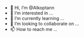 - 👋 Hi, I’m @Alkoptann
- 👀 I’m interested in ...
- 🌱 I’m currently learning ...
- 💞️ I’m looking to collaborate on ...
- 📫 How to reach me ...

<!---
Alkoptann/Alkoptann is a ✨ special ✨ repository because its `README.md` (this file) appears on your GitHub profile.
You can click the Preview link to take a look at your changes.
--->
